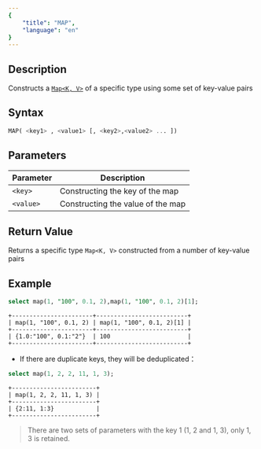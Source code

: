```yaml
---
{
    "title": "MAP",
    "language": "en"
}
---
```


<!-- 
Licensed to the Apache Software Foundation (ASF) under one
or more contributor license agreements.  See the NOTICE file
distributed with this work for additional information
regarding copyright ownership.  The ASF licenses this file
to you under the Apache License, Version 2.0 (the
"License"); you may not use this file except in compliance
with the License.  You may obtain a copy of the License at

  http://www.apache.org/licenses/LICENSE-2.0

Unless required by applicable law or agreed to in writing,
software distributed under the License is distributed on an
"AS IS" BASIS, WITHOUT WARRANTIES OR CONDITIONS OF ANY
KIND, either express or implied.  See the License for the
specific language governing permissions and limitations
under the License.
-->

## Description

Constructs a [`Map<K, V>`](../../../basic-element/sql-data-types/semi-structured/MAP.md) of a specific type using some set of key-value pairs

## Syntax

```sql
MAP( <key1> , <value1> [, <key2>,<value2> ... ])
```

## Parameters

| Parameter | Description |
| -- | -- |
| `<key>` | Constructing the key of the map |
| `<value>` | Constructing the value of the map |

## Return Value

Returns a specific type `Map<K, V>` constructed from a number of key-value pairs

## Example

```sql
select map(1, "100", 0.1, 2),map(1, "100", 0.1, 2)[1];
```

```text
+-----------------------+--------------------------+
| map(1, "100", 0.1, 2) | map(1, "100", 0.1, 2)[1] |
+-----------------------+--------------------------+
| {1.0:"100", 0.1:"2"}  | 100                      |
+-----------------------+--------------------------+
```

* If there are duplicate keys, they will be deduplicated：
```sql
select map(1, 2, 2, 11, 1, 3);
```
```text
+------------------------+
| map(1, 2, 2, 11, 1, 3) |
+------------------------+
| {2:11, 1:3}            |
+------------------------+
```
> There are two sets of parameters with the key 1 (1, 2 and 1, 3), only 1, 3 is retained.